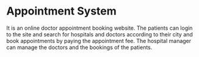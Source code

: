 <h1>Appointment System</h1>
<p>It is an online doctor appointment booking website. The patients can login to the site and search for hospitals and doctors according to their city and book appointments by paying the appointment fee. The hospital manager can manage the doctors and the bookings of the patients.</p>
